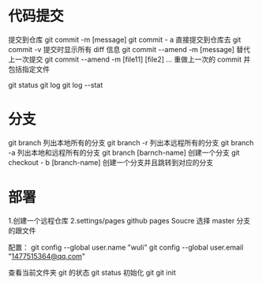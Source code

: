 # 代码提交

提交到仓库
git commit -m [message]
git commit - a 直接提交到仓库去
git commit -v 提交时显示所有 diff 信息
git commit --amend -m [message] 替代上一次提交
git commit --amend -m [file11] [file2] ... 重做上一次的 commit 并包括指定文件

git status
git log
git log --stat

# 分支

git branch 列出本地所有的分支
git branch -r 列出本远程所有的分支
git branch -a 列出本地和远程所有的分支
git branch [barnch-name] 创建一个分支
git checkout - b [branch-name] 创建一个分支并且跳转到对应的分支

# 部署

1.创建一个远程仓库
2.settings/pages
github pages
Soucre 选择 master 分支的跟文件

配置：
git config --global user.name "wuli"
git config --global user.email "1477515364@qq.com"

查看当前文件夹 git 的状态
git status
初始化 git
git init
